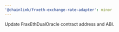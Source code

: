 ```yaml
---
'@chainlink/frxeth-exchange-rate-adapter': minor
---
```


Update FraxEthDualOracle contract address and ABI.
